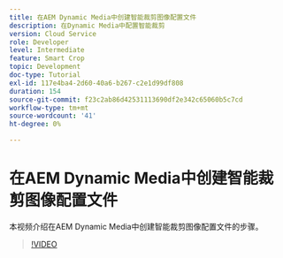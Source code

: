 ```yaml
---
title: 在AEM Dynamic Media中创建智能裁剪图像配置文件
description: 在Dynamic Media中配置智能裁剪
version: Cloud Service
role: Developer
level: Intermediate
feature: Smart Crop
topic: Development
doc-type: Tutorial
exl-id: 117e4ba4-2d60-40a6-b267-c2e1d99df808
duration: 154
source-git-commit: f23c2ab86d42531113690df2e342c65060b5c7cd
workflow-type: tm+mt
source-wordcount: '41'
ht-degree: 0%

---
```


# 在AEM Dynamic Media中创建智能裁剪图像配置文件

本视频介绍在AEM Dynamic Media中创建智能裁剪图像配置文件的步骤。

>[!VIDEO](https://video.tv.adobe.com/v/335460?quality=12&learn=on)
